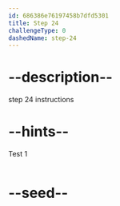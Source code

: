 ```yaml
---
id: 686386e76197458b7dfd5301
title: Step 24
challengeType: 0
dashedName: step-24
---
```


# --description--

step 24 instructions

# --hints--

Test 1

```js

```

# --seed--